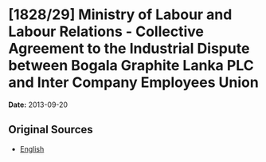 # [1828/29] Ministry of Labour and Labour Relations - Collective Agreement to the Industrial Dispute between Bogala Graphite Lanka PLC and Inter Company Employees Union

**Date:** 2013-09-20

## Original Sources

- [English](https://documents.gov.lk/view/extra-gazettes/2013/9/1828-29_E.pdf)
